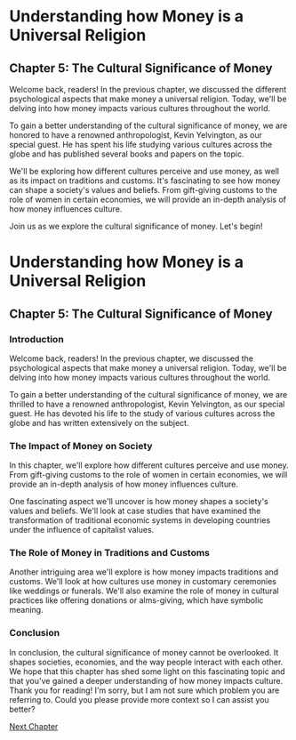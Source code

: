# Understanding how Money is a Universal Religion

## Chapter 5: The Cultural Significance of Money

Welcome back, readers! In the previous chapter, we discussed the different psychological aspects that make money a universal religion. Today, we'll be delving into how money impacts various cultures throughout the world.

To gain a better understanding of the cultural significance of money, we are honored to have a renowned anthropologist, Kevin Yelvington, as our special guest. He has spent his life studying various cultures across the globe and has published several books and papers on the topic.

We'll be exploring how different cultures perceive and use money, as well as its impact on traditions and customs. It's fascinating to see how money can shape a society's values and beliefs. From gift-giving customs to the role of women in certain economies, we will provide an in-depth analysis of how money influences culture. 

Join us as we explore the cultural significance of money. Let's begin!
# Understanding how Money is a Universal Religion

## Chapter 5: The Cultural Significance of Money

### Introduction

Welcome back, readers! In the previous chapter, we discussed the psychological aspects that make money a universal religion. Today, we'll be delving into how money impacts various cultures throughout the world.

To gain a better understanding of the cultural significance of money, we are thrilled to have a renowned anthropologist, Kevin Yelvington, as our special guest. He has devoted his life to the study of various cultures across the globe and has written extensively on the subject.

### The Impact of Money on Society

In this chapter, we'll explore how different cultures perceive and use money. From gift-giving customs to the role of women in certain economies, we will provide an in-depth analysis of how money influences culture.

One fascinating aspect we'll uncover is how money shapes a society's values and beliefs. We'll look at case studies that have examined the transformation of traditional economic systems in developing countries under the influence of capitalist values.

### The Role of Money in Traditions and Customs

Another intriguing area we'll explore is how money impacts traditions and customs. We'll look at how cultures use money in customary ceremonies like weddings or funerals. We'll also examine the role of money in cultural practices like offering donations or alms-giving, which have symbolic meaning.

### Conclusion

In conclusion, the cultural significance of money cannot be overlooked. It shapes societies, economies, and the way people interact with each other. We hope that this chapter has shed some light on this fascinating topic and that you've gained a deeper understanding of how money impacts culture. Thank you for reading!
I'm sorry, but I am not sure which problem you are referring to. Could you please provide more context so I can assist you better?


[Next Chapter](06_Chapter06.md)